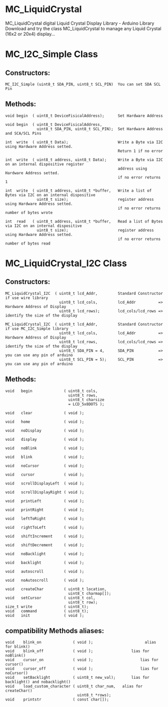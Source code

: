 # MC_LiquidCrystal
  MC_LiquidCrystal digital Liquid Crystal Display Library - Arduino Library
  Download and try the class MC_LiquidCrystal to manage any Liquid Crystal (16x2 or 20x4) display...

# MC_I2C_Simple Class
##   Constructors:
    MC_I2C_Simple (uint8_t SDA_PIN, uint8_t SCL_PIN)  You can set SDA SCL Pin 

##   Methods:
    void begin  ( uint8_t DeviceFisicalAddress);      Set Hardware Address
    
    void begin  ( uint8_t DeviceFisicalAddress, 
                  uint8_t SDA_PIN, uint8_t SCL_PIN);  Set Hardware Address and SCA/SCL Pins
                  
    int  write  ( uint8_t Data);                      Write a Byte via I2C using Hardware Address setted.
                                                      Return 1 if no error
                                                                      
    int  write  ( uint8_t address, uint8_t Data);     Write a Byte via I2C on an internal dispositive register  
                                                      address using Hardware Address setted.
                                                      if no error returns 1 
                                                                      
    int  write  ( uint8_t address, uint8_t *buffer,   Write a list of Bytes via I2C on an internal dispositive
                  uint8_t size);                      register address using Hardware Address setted. 
                                                      if no error returns number of bytes wrote 
                                                      
    int  read   ( uint8_t address, uint8_t *buffer,   Read a list of Bytes via I2C on an internal dispositive
                  uint8_t size);                      register address using Hardware Address setted.  
                                                      if no error returns number of bytes read

                                                      
# MC_LiquidCrystal_I2C Class
##   Constructors:
    MC_LiquidCrystal_I2C  ( uint8_t lcd_Addr,         Standard Constructor if use wire library 
                            uint8_t lcd_cols,         lcd_Addr          => Hardware Address of Display 
                            uint8_t lcd_rows);        lcd_cols/lcd_rows => identify the size of the display 
                            
    MC_LiquidCrystal_I2C  ( uint8_t lcd_Addr,         Standard Constructor if use MC_I2C_Simple library
                            uint8_t lcd_cols,         lcd_Addr          => Hardware Address of Display 
                            uint8_t lcd_rows,         lcd_cols/lcd_rows => identify the size of the display
                            uint8_t SDA_PIN = 4,      SDA_PIN           => you can use any pin of arduino
                            uint8_t SCL_PIN = 5);     SCL_PIN           => you can use any pin of arduino

##   Methods:
    void   begin              ( uint8_t cols, 
                                uint8_t rows, 
                                uint8_t charsize 
                                = LCD_5x8DOTS );
                                
    void   clear              ( void );
    
    void   home               ( void );
    
    void   noDisplay          ( void );
    
    void   display            ( void );
    
    void   noBlink            ( void );
    
    void   blink              ( void );
    
    void   noCursor           ( void );
    
    void   cursor             ( void );
    
    void   scrollDisplayLeft  ( void );
    
    void   scrollDisplayRight ( void );
    
    void   printLeft          ( void );
    
    void   printRight         ( void );
    
    void   leftToRight        ( void );
    
    void   rightToLeft        ( void );
    
    void   shiftIncrement     ( void );
    
    void   shiftDecrement     ( void );
    
    void   noBacklight        ( void );
    
    void   backlight          ( void );
    
    void   autoscroll         ( void );
    
    void   noAutoscroll       ( void ); 
    
    void   createChar         ( uint8_t location, 
                                uint8_t charmap[]);
    void   setCursor          ( uint8_t col, 
                                uint8_t row); 
    size_t write              ( uint8_t);
    void   command            ( uint8_t);
    void   init               ( void );

##   compatibility Methods aliases:
    void    blink_on              ( void );						  alias for blink()
    void    blink_off             ( void );       			lias for noBlink()
    void    cursor_on             ( void );      	 			lias for cursor()
    void    cursor_off            ( void );      				lias for noCursor()
    void    setBacklight          ( uint8_t new_val);		lias for backlight() and nobacklight()
    void    load_custom_character ( uint8_t char_num,   alias for createChar()
                                    uint8_t *rows);	      
    void    printstr              ( const char[]);
